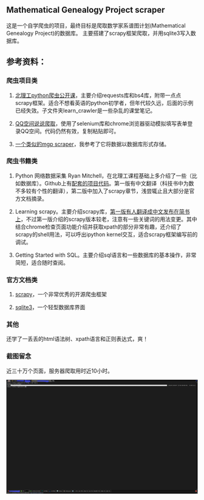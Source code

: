 ## Mathematical Genealogy Project scraper
这是一个自学爬虫的项目，最终目标是爬取数学家系谱图计划(Mathematical Genealogy Project)的数据库。
主要搭建了scrapy框架爬取，并用sqlite3写入数据库。
## 参考资料：
### 爬虫项目类
1. [北理工python爬虫公开课](https://www.bilibili.com/video/BV1P741177gm?p=1)，主要介绍requests库和bs4库，附带一点点scrapy框架。适合不想看英语的python初学者，但年代较久远，后面的示例已经失效。子文件夹learn_crawler是一些杂乱的课堂笔记。

2. [QQ空间说说爬取](https://cloud.tencent.com/developer/article/1839514)，使用了selenium库和chrome浏览器驱动模拟填写表单登录QQ空间。代码仍然有效，复制粘贴即可。

3. [一个类似的mgp scraper](https://github.com/skipperkongen/math-genealogy-geocoder)，我参考了它将数据以数据库形式存储。

### 爬虫书籍类

1. Python 网络数据采集 Ryan Mitchell，在北理工课程基础上多介绍了一些（比如数据库）。Github上有[配套的项目代码](https://github.com/REMitchell/python-scraping)。第一版有中文翻译（科技书中为数不多较有个性的翻译），第二版中加入了scrapy章节，浅尝辄止且大部分是官方文档摘录。

2. Learning scrapy。主要介绍scrapy库，[第一版有人翻译成中文发布在简书上](https://www.jianshu.com/c/a3b6e459f76c)，不过第一版介绍的scrapy版本较老，注意有一些关键词的用法变更。其中结合chrome检查页面功能介绍并获取xpath的部分非常有趣，还介绍了scrapy的shell用法，可以呼出ipython kernel交互，适合scrapy框架编写前的调试。

3. Getting Started with SQL。主要介绍sql语言和一些数据库的基本操作，非常简短，适合随时查阅。

### 官方文档类

1. [scrapy](https://docs.scrapy.org/en/latest/)，一个非常优秀的开源爬虫框架

2. [sqlite3](https://docs.python.org/3/library/sqlite3.html)，一个轻型数据库界面

### 其他

还学了一丢丢的html语法树、xpath语言和正则表达式，爽！

### 截图留念

近三十万个页面，服务器爬取用时近10小时。

![result](https://raw.githubusercontent.com/alephpi/Mathematical-Genealogy/master/mgpSpider/%E6%88%AA%E5%9B%BE%E7%95%99%E5%BF%B5%20copy.png)
